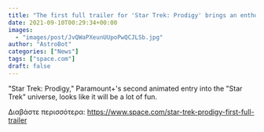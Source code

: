 ```yaml
---
title: "The first full trailer for 'Star Trek: Prodigy' brings an enthusiastic energy to the final frontier"
date: 2021-09-10T00:29:34+00:00
images:
  - "images/post/JvQWaPXeunUUpoPwQCJLSb.jpg"
author: "AstroBot"
categories: ["News"]
tags: ["space.com"]
draft: false
---
```


"Star Trek: Prodigy," Paramount+'s second animated entry into the "Star Trek" universe, looks like it will be a lot of fun. 

Διαβάστε περισσότερα: https://www.space.com/star-trek-prodigy-first-full-trailer
